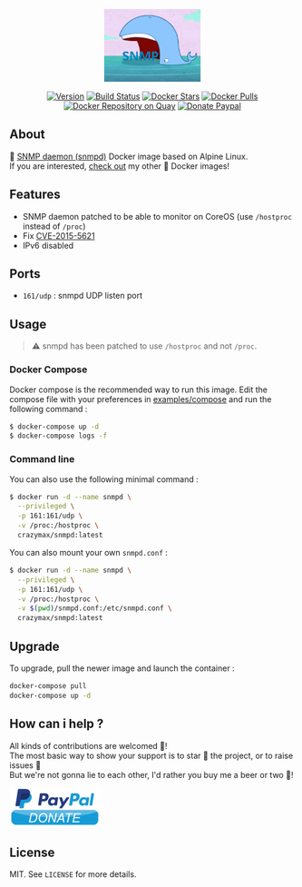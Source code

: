 <p align="center"><a href="https://github.com/crazy-max/docker-snmpd" target="_blank"><img height="128"src="https://raw.githubusercontent.com/crazy-max/docker-snmpd/master/.res/docker-snmpd.jpg"></a></p>

<p align="center">
  <a href="https://microbadger.com/images/crazymax/snmpd"><img src="https://images.microbadger.com/badges/version/crazymax/snmpd.svg?style=flat-square" alt="Version"></a>
  <a href="https://travis-ci.org/crazy-max/docker-snmpd"><img src="https://img.shields.io/travis/crazy-max/docker-snmpd/master.svg?style=flat-square" alt="Build Status"></a>
  <a href="https://hub.docker.com/r/crazymax/snmpd/"><img src="https://img.shields.io/docker/stars/crazymax/snmpd.svg?style=flat-square" alt="Docker Stars"></a>
  <a href="https://hub.docker.com/r/crazymax/snmpd/"><img src="https://img.shields.io/docker/pulls/crazymax/snmpd.svg?style=flat-square" alt="Docker Pulls"></a>
  <a href="https://quay.io/repository/crazymax/snmpd"><img src="https://quay.io/repository/crazymax/snmpd/status?style=flat-square" alt="Docker Repository on Quay"></a>
  <a href="https://www.paypal.com/cgi-bin/webscr?cmd=_s-xclick&hosted_button_id=YCXXELQ7WCBMA"><img src="https://img.shields.io/badge/donate-paypal-7057ff.svg?style=flat-square" alt="Donate Paypal"></a>
</p>

## About

🐳 [SNMP daemon (snmpd)](http://www.net-snmp.org/) Docker image based on Alpine Linux.<br />
If you are interested, [check out](https://hub.docker.com/r/crazymax/) my other 🐳 Docker images!

## Features

* SNMP daemon patched to be able to monitor on CoreOS (use `/hostproc` instead of `/proc`)
* Fix [CVE-2015-5621](https://nvd.nist.gov/vuln/detail/CVE-2015-5621)
* IPv6 disabled

## Ports

* `161/udp` : snmpd UDP listen port

## Usage

> :warning: snmpd has been patched to use `/hostproc` and not `/proc`.

### Docker Compose

Docker compose is the recommended way to run this image. Edit the compose file with your preferences in [examples/compose](examples/compose) and run the following command :

```bash
$ docker-compose up -d
$ docker-compose logs -f
```

### Command line

You can also use the following minimal command :

```bash
$ docker run -d --name snmpd \
  --privileged \
  -p 161:161/udp \
  -v /proc:/hostproc \
  crazymax/snmpd:latest
```

You can also mount your own `snmpd.conf` :

```bash
$ docker run -d --name snmpd \
  --privileged \
  -p 161:161/udp \
  -v /proc:/hostproc \
  -v $(pwd)/snmpd.conf:/etc/snmpd.conf \
  crazymax/snmpd:latest
```

## Upgrade

To upgrade, pull the newer image and launch the container :

```bash
docker-compose pull
docker-compose up -d
```

## How can i help ?

All kinds of contributions are welcomed :raised_hands:!<br />
The most basic way to show your support is to star :star2: the project, or to raise issues :speech_balloon:<br />
But we're not gonna lie to each other, I'd rather you buy me a beer or two :beers:!

[![Paypal](.res/paypal.png)](https://www.paypal.com/cgi-bin/webscr?cmd=_s-xclick&hosted_button_id=YCXXELQ7WCBMA)

## License

MIT. See `LICENSE` for more details.
